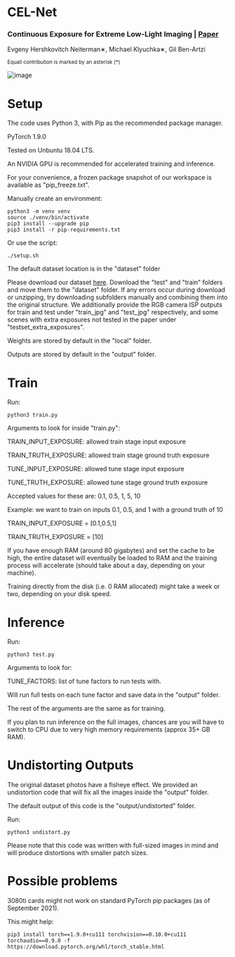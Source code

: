 # CEL-Net
### Continuous Exposure for Extreme Low-Light Imaging | [Paper](https://arxiv.org/pdf/2012.04112.pdf)
Evgeny Hershkovitch Neiterman∗, Michael Klyuchka∗, Gil Ben-Artzi


<sub>Equall contribution is marked by an asterisk (*) </sub>


![image](https://user-images.githubusercontent.com/30417158/193465748-0673c645-3df7-4b74-998c-0080d2ba7ece.png)



# Setup

The code uses Python 3, with Pip as the recommended package manager.

PyTorch 1.9.0

Tested on Unbuntu 18.04 LTS.

An NVIDIA GPU is recommended for accelerated training and inference.

For your convenience, a frozen package snapshot of our workspace is available as "pip_freeze.txt".


Manually create an environment:
```shell
python3 -m venv venv
source ./venv/bin/activate
pip3 install --upgrade pip
pip3 install -r pip-requirements.txt
```

Or use the script:
```shell
./setup.sh
```


The default dataset location is in the "dataset" folder

Please download our dataset [here](https://arielacil-my.sharepoint.com/:f:/g/personal/neiterman_ariel_ac_il/EruoYnkCjzREtC1hbPRN3Y0BQahIPkyMVfy-dp2AqiioGQ?e=i222JI).
Download the "test" and "train" folders and move them to the "dataset" folder.
If any errors occur during download or unzipping, try downloading subfolders manually and combining them into the original structure.
We additionally provide the RGB camera ISP outputs for train and test under "train_jpg" and "test_jpg" respectively, and some scenes with extra exposures not tested in the paper under "testset_extra_exposures". 

Weights are stored by default in the "local" folder.


Outputs are stored by default in the "output" folder.

# Train

Run:

```shell
python3 train.py
```

Arguments to look for inside "train.py":

TRAIN_INPUT_EXPOSURE: allowed train stage input exposure

TRAIN_TRUTH_EXPOSURE: allowed train stage ground truth exposure

TUNE_INPUT_EXPOSURE: allowed tune stage input exposure

TUNE_TRUTH_EXPOSURE: allowed tune stage ground truth exposure

Accepted values for these are: 0.1, 0.5, 1, 5, 10

Example: we want to train on inputs 0.1, 0.5, and 1 with a ground truth of 10

TRAIN_INPUT_EXPOSURE = [0.1,0.5,1]

TRAIN_TRUTH_EXPOSURE = [10]

If you have enough RAM (around 80 gigabytes) and set the cache to be high, the entire dataset will eventually be loaded to RAM and the training process will accelerate (should take about a day, depending on your machine).

Training directly from the disk (i.e. 0 RAM allocated) might take a week or two, depending on your disk speed.


# Inference

Run:

```shell
python3 test.py
```

Arguments to look for:

TUNE_FACTORS: list of tune factors to run tests with. 

Will run full tests on each tune factor and save data in the "output" folder.

The rest of the arguments are the same as for training.

If you plan to run inference on the full images, chances are you will have to switch to CPU due to very high memory requirements (approx 35+ GB RAM).

# Undistorting Outputs

The original dataset photos have a fisheye effect.
We provided an undistortion code that will fix all the images inside the "output" folder.

The default output of this code is the "output/undistorted" folder.

Run:
```shell
python3 undistort.py
```

Please note that this code was written with full-sized images in mind and will produce distortions with smaller patch sizes.



# Possible problems

3080ti cards might not work on standard PyTorch pip packages (as of September 2021).

This might help:
```shell
pip3 install torch==1.9.0+cu111 torchvision==0.10.0+cu111 torchaudio==0.9.0 -f https://download.pytorch.org/whl/torch_stable.html
```
